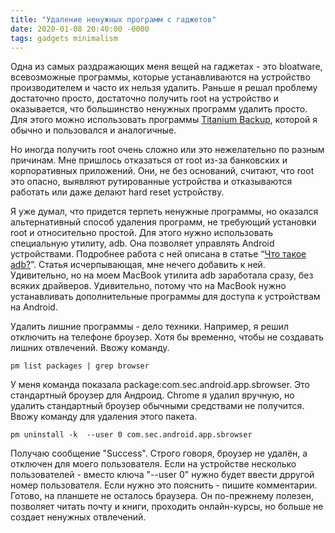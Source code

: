 ```yaml
---
title: "Удаление ненужных программ с гаджетов"
date: 2020-01-08 20:40:00 -0000
tags: gadgets minimalism
---
```


Одна из самых раздражающих меня вещей на гаджетах - это bloatware, всевозможные программы, которые устанавливаются на устройство производителем и часто их нельзя удалить. Раньше я решал проблему достаточно просто, достаточно получить root на устройство и оказывается, что большинство ненужных программ удалить просто. Для этого можно использовать программы [Titanium Backup](https://play.google.com/store/apps/details?id=com.keramidas.TitaniumBackup&hl=en), которой я обычно и пользовался и аналогичные.

Но иногда получить root очень сложно или это нежелательно по разным причинам. Мне пришлось отказаться от root из-за банковских и корпоративных приложений. Они, не без оснований, считают, что root это опасно, выявляют рутированные устройства и отказываются работать или даже делают hard reset устройству.

Я уже думал, что придется терпеть ненужные программы, но оказался альтернативный способ удаления программ, не требующий установки root и относительно простой. Для этого нужно использовать специальную утилиту, adb. Она позволяет управлять Android устройствами. Подробнее работа с ней описана в статье “[Что такое adb?](https://4pda.ru/forum/index.php?showtopic=383300)”. Статья исчерпывающая, мне нечего добавить к ней. Удивительно, но на моем MacBook утилита adb заработала сразу, без всяких драйверов. Удивительно, потому что на MacBook нужно устанавливать дополнительные программы для доступа к устройствам на Android. 

Удалить лишние программы - дело техники. Например, я решил отключить на телефоне броузер. Хотя бы временно, чтобы не создавать лишних отвлечений. Ввожу команду.

    pm list packages | grep browser

У меня команда показала package:com.sec.android.app.sbrowser. Это стандартный броузер для Андроид. Chrome я удалил вручную, но удалить стандартный броузер обычными средствами не получится. Ввожу команду для удаления этого пакета.

    pm uninstall -k  --user 0 com.sec.android.app.sbrowser

Получаю сообщение "Success". Строго говоря, броузер не удалён, а отключен для моего пользователя. Если на устройстве несколько пользователей - вместо ключа "--user 0" нужно будет ввести дрругой номер пользователя. Если нужно это пояснить - пишите комментарии. Готово, на планшете не осталось браузера. Он по-прежнему полезен, позволяет читать почту и книги, проходить онлайн-курсы, но больше не создает ненужных отвлечений.